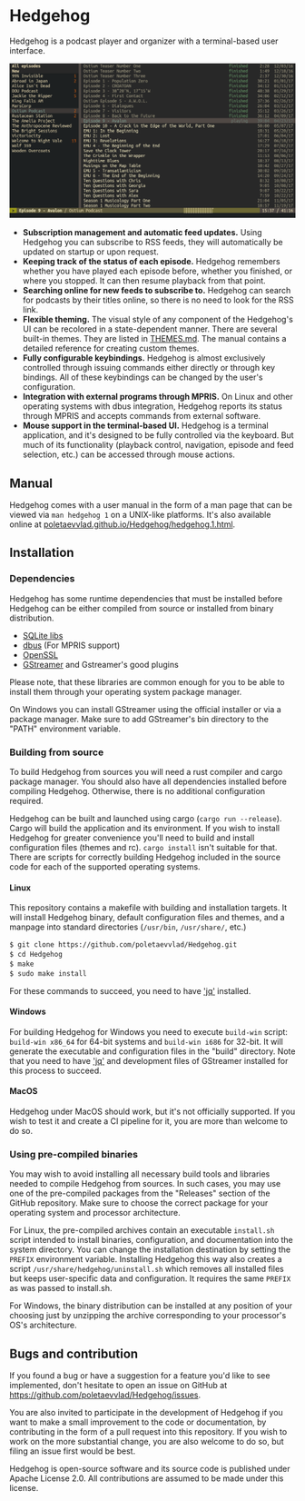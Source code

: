 # Hedgehog

Hedgehog is a podcast player and organizer with a terminal-based user
interface. 

<p align="center">
  <img src="./assets/screenshots/gruvbox-dark-theme.png" alt="Hedgehog" 
       width="640" />
</p>


 * **Subscription management and automatic feed updates.** Using Hedgehog you
   can subscribe to RSS feeds, they will automatically be updated on startup or
   upon request.
 * **Keeping track of the status of each episode.** Hedgehog remembers whether
   you have played each episode before, whether you finished, or where you
   stopped. It can then resume playback from that point.
 * **Searching online for new feeds to subscribe to.** Hedgehog can search for
   podcasts by their titles online, so there is no need to look for the RSS
   link.
 * **Flexible theming.** The visual style of any component of the Hedgehog's UI
   can be recolored in a state-dependent manner. There are several built-in
   themes. They are listed in [THEMES.md](THEMES.md). The manual contains a
   detailed reference for creating custom themes.
 * **Fully configurable keybindings.** Hedgehog is almost exclusively
   controlled through issuing commands either directly or through key bindings.
   All of these keybindings can be changed by the user's configuration.
 * **Integration with external programs through MPRIS.** On Linux and other
   operating systems with dbus integration, Hedgehog reports its status through
   MPRIS and accepts commands from external software.
 * **Mouse support in the terminal-based UI.** Hedgehog is a terminal
   application, and it's designed to be fully controlled via the keyboard. But
   much of its functionality (playback control, navigation, episode and feed
   selection, etc.) can be accessed through mouse actions.


## Manual

Hedgehog comes with a user manual in the form of a man page that can be viewed
via `man hedgehog 1` on a UNIX-like platforms. It's also available online at
[poletaevvlad.github.io/Hedgehog/hedgehog.1.html](https://poletaevvlad.github.io/Hedgehog/hedgehog.1.html).


## Installation

### Dependencies

Hedgehog has some runtime dependencies that must be installed before Hedgehog
can be either compiled from source or installed from binary distribution.

* [SQLite libs](https://www.sqlite.org/download.html)
* [dbus](https://www.freedesktop.org/wiki/Software/dbus/#download) (For MPRIS support)
* [OpenSSL](https://www.openssl.org/source/)
* [GStreamer](https://gstreamer.freedesktop.org/download/) and Gstreamer's good plugins

Please note, that these libraries are common enough for you to be able to
install them through your operating system package manager.

On Windows you can install GStreamer using the official installer or via a
package manager. Make sure to add GStreamer's bin directory to the "PATH"
environment variable.

### Building from source

To build Hedgehog from sources you will need a rust compiler and cargo package
manager. You should also have all dependencies installed before compiling
Hedgehog. Otherwise, there is no additional configuration required.

Hedgehog can be built and launched using cargo (`cargo run --release`). Cargo
will build the application and its environment. If you wish to install Hedgehog
for greater convenience you'll need to build and install configuration files 
(themes and rc). `cargo install` isn't suitable for that. There are scripts for
correctly building Hedgehog included in the source code for each of the 
supported operating systems.

#### Linux

This repository contains a makefile with building and installation targets. It
will install Hedgehog binary, default configuration files and themes, and a 
manpage into standard directories (`/usr/bin`, `/usr/share/`, etc.)

```bash
$ git clone https://github.com/poletaevvlad/Hedgehog.git
$ cd Hedgehog   
$ make
$ sudo make install
```

For these commands to succeed, you need to have
['jq'](https://stedolan.github.io/jq/) installed.

#### Windows

For building Hedgehog for Windows you need to execute `build-win` script:
`build-win x86_64` for 64-bit systems and `build-win i686` for 32-bit. It will
generate the executable and configuration files in the "build" directory. Note
that you need to have ['jq'](https://stedolan.github.io/jq/) and development
files of GStreamer installed for this process to succeed.

#### MacOS

Hedgehog under MacOS should work, but it's not officially supported. If you
wish to test it and create a CI pipeline for it, you are more than welcome to
do so.


### Using pre-compiled binaries

You may wish to avoid installing all necessary build tools and libraries needed
to compile Hedgehog from sources. In such cases, you may use one of the
pre-compiled packages from the "Releases" section of the GitHub repository.
Make sure to choose the correct package for your operating system and processor
architecture.

For Linux, the pre-compiled archives contain an executable `install.sh` script
intended to install binaries, configuration, and documentation into the system
directory. You can change the installation destination by setting the `PREFIX`
environment variable. Installing Hedgehog this way also creates a script
`/usr/share/hedgehog/uninstall.sh` which removes all installed files but keeps
user-specific data and configuration. It requires the same `PREFIX` as was
passed to install.sh.

For Windows, the binary distribution can be installed at any position of your
choosing just by unzipping the archive corresponding to your processor's OS's
architecture.


## Bugs and contribution

If you found a bug or have a suggestion for a feature you'd like to see
implemented, don't hesitate to open an issue on GitHub at
<https://github.com/poletaevvlad/Hedgehog/issues>.

You are also invited to participate in the development of Hedgehog if you want
to make a small improvement to the code or documentation, by contributing in
the form of a pull request into this repository. If you wish to work on the
more substantial change, you are also welcome to do so, but filing an issue
first would be best.

Hedgehog is open-source software and its source code is published under Apache
License 2.0. All contributions are assumed to be made under this license.
